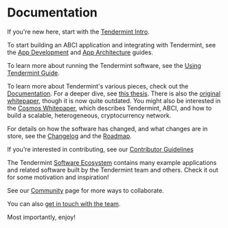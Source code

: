 # Documentation

If you're new here, start with the [Tendermint Intro](/intro).

To start building an ABCI application and integrating with Tendermint, 
see the [App Development](/docs/guides/app-development)
and [App Architecture](/docs/guides/app-architecture) guides.

To learn more about running the Tendermint software, see the [Using Tendermint Guide](/docs/guides/using-tendermint).

To learn more about Tendermint's various pieces, check out the [Documentation](/docs).
For a deeper dive, see [this thesis](https://atrium.lib.uoguelph.ca/xmlui/handle/10214/9769). 
There is also the [original whitepaper](https://tendermint.com/static/docs/tendermint.pdf), though it is now quite outdated.
You might also be interested in the [Cosmos Whitepaper](https://cosmos.network/whitepaper),
which describes Tendermint, ABCI, and how to build a scalable, heterogeneous, cryptocurrency network.

For details on how the software has changed, and what changes are in store, see the [Changelog](/docs/changelog) and the [Roadmap](/docs/roadmap).

If you're interested in contributing, see our [Contributor Guidelines](https://github.com/tendermint/tendermint/blob/master/CONTRIBUTING.md)

The Tendermint [Software Ecosystem](/ecosystem) contains many example applications and related software built by the Tendermint team and others. 
Check it out for some motivation and inspiration!

See our [Community](/community) page for more ways to collaborate.

You can also [get in touch with the team](/contact).

Most importantly, enjoy!
